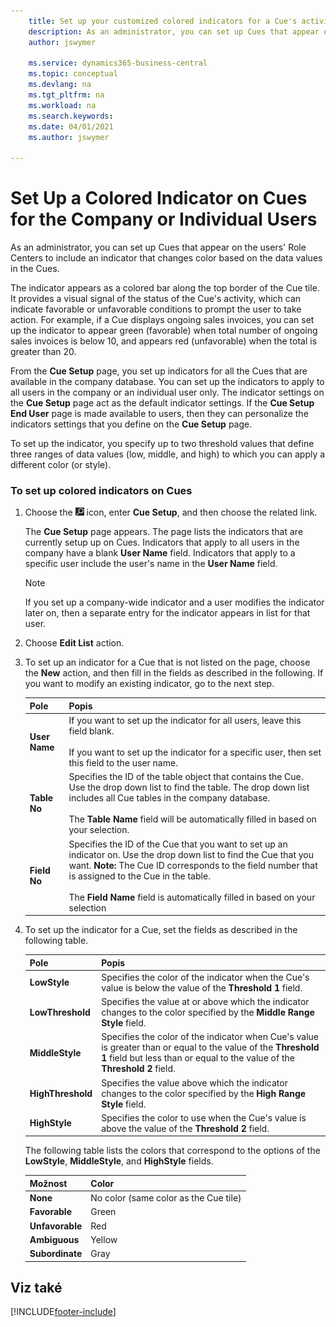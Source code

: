 ```yaml
---
    title: Set up your customized colored indicators for a Cue's activity
    description: As an administrator, you can set up Cues that appear on the users' Role Centers to include an indicator that changes color based on the data values in the Cues.
    author: jswymer

    ms.service: dynamics365-business-central
    ms.topic: conceptual
    ms.devlang: na
    ms.tgt_pltfrm: na
    ms.workload: na
    ms.search.keywords:
    ms.date: 04/01/2021
    ms.author: jswymer

---
```

# Set Up a Colored Indicator on Cues for the Company or Individual Users
As an administrator, you can set up Cues that appear on the users' Role Centers to include an indicator that changes color based on the data values in the Cues.

The indicator appears as a colored bar along the top border of the Cue tile. It provides a visual signal of the status of the Cue's activity, which can indicate favorable or unfavorable conditions to prompt the user to take action. For example, if a Cue displays ongoing sales invoices, you can set up the indicator to appear green (favorable) when total number of ongoing sales invoices is below 10, and appears red (unfavorable) when the total is greater than 20.

From the **Cue Setup** page, you set up indicators for all the Cues that are available in the company database. You can set up the indicators to apply to all users in the company or an individual user only. The indicator settings on the **Cue Setup** page act as the default indicator settings. If the **Cue Setup End User** page is made available to users, then they can personalize the indicators settings that you define on the **Cue Setup** page.

To set up the indicator, you specify up to two threshold values that define three ranges of data values (low, middle, and high) to which you can apply a different color (or style).

### To set up colored indicators on Cues
1. Choose the ![Lightbulb that opens the Tell Me feature](media/ui-search/search_small.png "Tell me what you want to do") icon, enter **Cue Setup**, and then choose the related link.

   The **Cue Setup** page appears. The page lists the indicators that are currently setup up on Cues. Indicators that apply to all users in the company have a blank **User Name** field. Indicators that apply to a specific user include the user's name in the **User Name** field.

   > [!NOTE]  
   > If you set up a company-wide indicator and a user modifies the indicator later on, then a separate entry for the indicator appears in list for that user.

2. Choose **Edit List** action.
3. To set up an indicator for a Cue that is not listed on the page, choose the **New** action, and then fill in the fields as described in the following. If you want to modify an existing indicator, go to the next step.

   | Pole | Popis |
   |---------|---------------|  
   | **User Name** | If you want to set up the indicator for all users, leave this field blank.<br /><br /> If you want to set up the indicator for a specific user, then set this field to the user name. |
   | **Table No** | Specifies the ID of the table object that contains the Cue. Use the drop down list to find the table. The drop down list includes all Cue tables in the company database.<br /><br /> The **Table Name** field will be automatically filled in based on your selection. |
   | **Field No** | Specifies the ID of the Cue that you want to set up an indicator on. Use the drop down list to find the Cue that you want. **Note:**  The Cue ID corresponds to the field number that is assigned to the Cue in the table. <br /><br /> The **Field Name** field is automatically filled in based on your selection |

4. To set up the indicator for a Cue, set the fields as described in the following table.

   | Pole | Popis |
   |---------|---------------|  
   | **LowStyle** | Specifies the color of the indicator when the Cue's value is below the value of the **Threshold 1** field. |
   | **LowThreshold** | Specifies the value at or above which the indicator changes to the color specified by the **Middle Range Style** field. |
   | **MiddleStyle** | Specifies the color of the indicator when Cue's value is greater than or equal to the value of the **Threshold 1** field but less than or equal to the value of the **Threshold 2** field. |
   | **HighThreshold** | Specifies the value above which the indicator changes to the color specified by the **High Range Style** field. |
   | **HighStyle** | Specifies the color to use when the Cue's value is above the value of the **Threshold 2** field. |

   The following table lists the colors that correspond to the options of the **LowStyle**, **MiddleStyle**, and **HighStyle** fields.

   | Možnost | Color |
   |----------|---------|  
   | **None** | No color (same color as the Cue tile) |
   | **Favorable** | Green |
   | **Unfavorable** | Red |
   | **Ambiguous** | Yellow |
   | **Subordinate** | Gray |

## Viz také


[!INCLUDE[footer-include](includes/footer-banner.md)]